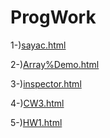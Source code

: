 # ProgWork



1-)[sayac.html](https://ertugrulcbn.github.io/ProgWork/sayac.html)

2-)[Array%Demo.html](https://ertugrulcbn.github.io/ProgWork/Array%20Demo.html)

3-)[inspector.html](https://ertugrulcbn.github.io/ProgWork/inspector.html)

4-)[CW3.html](https://ertugrulcbn.github.io/ProgWork/c4_data.html)

5-)[HW1.html](https://ertugrulcbn.github.io/ProgWork/HW1.html)


